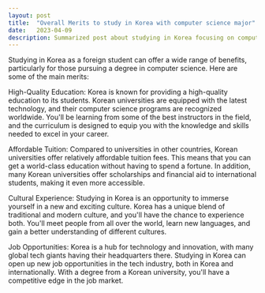 ```yaml
---
layout: post
title:  "Overall Merits to study in Korea with computer science major"
date:   2023-04-09
description: Summarized post about studying in Korea focusing on computer science
---
```


Studying in Korea as a foreign student can offer a wide range of benefits, particularly for those pursuing a degree in computer science. Here are some of the main merits:

High-Quality Education: Korea is known for providing a high-quality education to its students. Korean universities are equipped with the latest technology, and their computer science programs are recognized worldwide. You'll be learning from some of the best instructors in the field, and the curriculum is designed to equip you with the knowledge and skills needed to excel in your career.

Affordable Tuition: Compared to universities in other countries, Korean universities offer relatively affordable tuition fees. This means that you can get a world-class education without having to spend a fortune. In addition, many Korean universities offer scholarships and financial aid to international students, making it even more accessible.

Cultural Experience: Studying in Korea is an opportunity to immerse yourself in a new and exciting culture. Korea has a unique blend of traditional and modern culture, and you'll have the chance to experience both. You'll meet people from all over the world, learn new languages, and gain a better understanding of different cultures.

Job Opportunities: Korea is a hub for technology and innovation, with many global tech giants having their headquarters there. Studying in Korea can open up new job opportunities in the tech industry, both in Korea and internationally. With a degree from a Korean university, you'll have a competitive edge in the job market.

